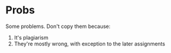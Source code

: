 # Probs
Some problems. Don't copy them because:

1. It's plagiarism
2. They're mostly wrong, with exception to the later assignments

